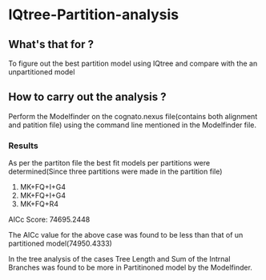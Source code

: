 # IQtree-Partition-analysis
## What's that for ?
 To figure out the best partition model using IQtree and compare with the an unpartitioned model
## How to carry out the analysis ?
  Perform the Modelfinder on the cognato.nexus file(contains both alignment and patition file) using the command line mentioned in the Modelfinder file.
  ### Results 
   As per the partiton file the best fit models per partitions were determined(Since three partitions were made in the partition file)
   1. MK+FQ+I+G4
   2. MK+FQ+I+G4
   3. MK+FQ+R4
   
   AICc Score: 74695.2448 
   
   The AICc value for the above case was found to be less than that of un partitioned model(74950.4333) 
   
   In the tree analysis of the cases Tree Length and Sum of the Intrnal Branches was found to be more in Partitinoned model by the Modelfinder.
  

  
